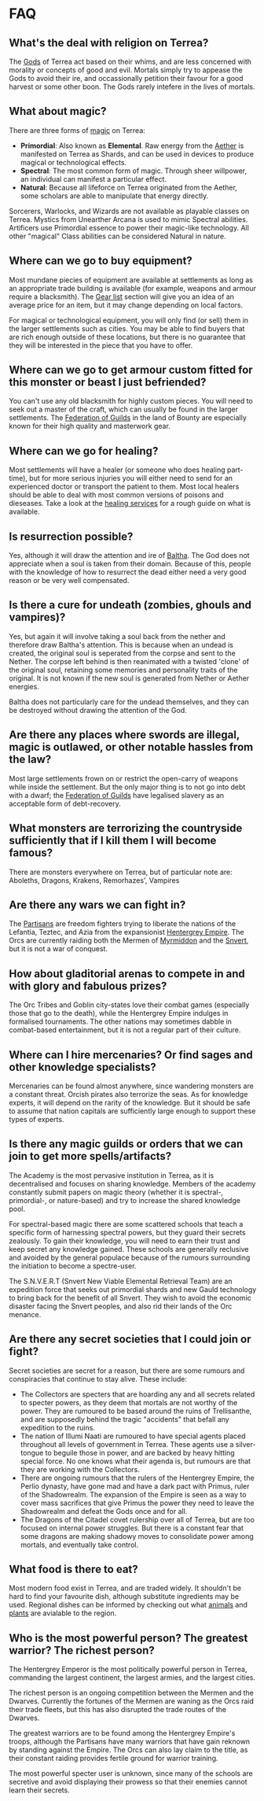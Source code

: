 # FAQ

## What's the deal with religion on Terrea?

The [Gods](/#/cosmology/deities) of Terrea act based on their whims, and are less concerned with morality or concepts of good and evil. Mortals simply try to appease the Gods to avoid their ire, and occassionally petition their favour for a good harvest or some other boon. The Gods rarely intefere in the lives of mortals.

## What about magic?

There are three forms of [magic](/#/cosmology/magic) on Terrea:

 - **Primordial**: Also known as **Elemental**. Raw energy from the [Aether](/#/cosmology/realms) is manifested on Terrea as Shards, and can be used in devices to produce magical or technological effects.
 - **Spectral**:  The most common form of magic. Through sheer willpower, an individual can manifest a particular effect.
 - **Natural**: Because all lifeforce on Terrea originated from the Aether, some scholars are able to manipulate that energy directly.

Sorcerers, Warlocks, and Wizards are not available as playable classes on Terrea. Mystics from Unearther Arcana is used to mimic Spectral abilities. Artificers use Primordial essence to power their magic-like technology. All other "magical" Class abilities can be considered Natural in nature.

## Where can we go to buy equipment?

Most mundane piecies of equipment are available at settlements as long as an appropriate trade building is available (for example, weapons and armour require a blacksmith). The [Gear list](/#/gear) section will give you an idea of an average price for an item, but it may change depending on local factors.

For magical or technological equipment, you will only find (or sell) them in the larger settlements such as cities. You may be able to find buyers that are rich enough outside of these locations, but there is no guarantee that they will be interested in the piece that you have to offer.

## Where can we go to get armour custom fitted for this monster or beast I just befriended?

You can't use any old blacksmith for highly custom pieces. You will need to seek out a master of the craft, which can usually be found in the larger settlements. The [Federation of Guilds](/#/nations/federation) in the land of Bounty are especially known for their high quality and masterwork gear.

## Where can we go for healing?

Most settlements will have a healer (or someone who does healing part-time), but for more serious injuries you will either need to send for an experienced doctor or transport the patient to them. Most local healers should be able to deal with most common versions of poisons and dieseases. Take a look at the [healing services](/#/healing) for a rough guide on what is available.

## Is resurrection possible?

Yes, although it will draw the attention and ire of [Baltha](/#/cosmology/deities). The God does not appreciate when a soul is taken from their domain. Because of this, people with the knowledge of how to resurrect the dead either need a very good reason or be very well compensated.

## Is there a cure for undeath (zombies, ghouls and vampires)?

Yes, but again it will involve taking a soul back from the nether and therefore draw Baltha's attention. This is because when an undead is created, the original soul is seperated from the corpse and sent to the Nether. The corpse left behind is then reanimated with a twisted 'clone' of the original soul, retaining some memories and personality traits of the original. It is not known if the new soul is generated from Nether or Aether energies.

Baltha does not particularly care for the undead themselves, and they can be destroyed without drawing the attention of the God.

## Are there any places where swords are illegal, magic is outlawed, or other notable hassles from the law?

Most large settlements frown on or restrict the open-carry of weapons while inside the settlement. But the only major thing is to not go into debt with a dwarf; the [Federation of Guilds](/#/nations/federation) have legalised slavery as an acceptable form of debt-recovery.

## What monsters are terrorizing the countryside sufficiently that if I kill them I will become famous?

There are monsters everywhere on Terrea, but of particular note are: Aboleths, Dragons, Krakens, Remorhazes', Vampires

## Are there any wars we can fight in?

The [Partisans](/#/nations/partisans) are freedom fighters trying to liberate the nations of the Lefantia, Teztec, and Azia from the expansionist [Hentergrey Empire](/#/nations/hentergrey). The Orcs are currently raiding both the Mermen of [Myrmiddon](/#/nations/myrmiddon) and the [Snvert](/#/nations/snvert), but it is not a war of conquest.

## How about gladitorial arenas to compete in and with glory and fabulous prizes?

The Orc Tribes and Goblin city-states love their combat games (especially those that go to the death), while the Hentergrey Empire indulges in formalised tournaments. The other nations may sometimes dabble in combat-based entertainment, but it is not a regular part of their culture.

## Where can I hire mercenaries? Or find sages and other knowledge specialists?

Mercenaries can be found almost anywhere, since wandering monsters are a constant threat. Orcish pirates also terrorize the seas. As for knowledge experts, it will depend on the rarity of the knowledge. But it should be safe to assume that nation capitals are sufficiently large enough to support these types of experts.

## Is there any magic guilds or orders that we can join to get more spells/artifacts?

The Academy is the most pervasive institution in Terrea, as it is decentralised and focuses on sharing knowledge. Members of the academy constantly submit papers on magic theory (whether it is spectral-, primordial-, or nature-based) and try to increase the shared knowledge pool.

For spectral-based magic there are some scattered schools that teach a specific form of harnessing spectral powers, but they guard their secrets zealously. To gain their knowledge, you will need to earn their trust and keep secret any knowledge gained. These schools are generally reclusive and avoided by the general populace because of the rumours surrounding the initiation to become a spectre-user.

The S.N.V.E.R.T (Snvert New Viable Elemental Retrieval Team) are an expedition force that seeks out primordial shards and new Gauld technology to bring back for the benefit of all Snvert. They wish to avoid the economic disaster facing the Snvert peoples, and also rid their lands of the Orc menance.

## Are there any secret societies that I could join or fight?

Secret societies are secret for a reason, but there are some rumours and conspiracies that continue to stay alive. These include:

 - The Collectors are specters that are hoarding any and all secrets related to specter powers, as they deem that mortals are not worthy of the power. They are rumoured to be based around the ruins of Trellisanthe, and are supposedly behind the tragic "accidents" that befall any expedition to the ruins.
 - The nation of Illumi Naati are rumoured to have special agents placed throughout all levels of government in Terrea. These agents use a silver-tongue to beguile those in power, and are backed by heavy hitting special force. No one knows what their agenda is, but rumours are that they are working with the Collectors.
 - There are ongoing rumours that the rulers of the Hentergrey Empire, the Perlio dynasty, have gone mad and have a dark pact with Primus, ruler of the Shadowrealm. The expansion of the Empire is seen as a way to cover mass sacrifices that give Primus the power they need to leave the Shadowrealm and defeat the Gods once and for all.
 - The Dragons of the Citadel covet rulership over all of Terrea, but are too focused on internal power struggles. But there is a constant fear that some dragons are making shadowy moves to consolidate power among mortals, and eventually take control.

## What food is there to eat?

Most modern food exist in Terrea, and are traded widely. It shouldn't be hard to find your favourite dish, although substitute ingredients may be used. Regional dishes can be informed by checking out what [animals](/#/ecology/animals) and [plants](/#/ecology/plants) are avialable to the region.

## Who is the most powerful person? The greatest warrior? The richest person?

The Hentergrey Emperor is the most politically powerful person in Terrea, commanding the largest continent, the largest armies, and the largest cities.

The richest person is an ongoing competition between the Mermen and the Dwarves. Currently the fortunes of the Mermen are waning as the Orcs raid their trade fleets, but this has also disrupted the trade routes of the Dwarves.

The greatest warriors are to be found among the Hentergrey Empire's troops, although the Partisans have many warriors that have gain reknown by standing against the Empire. The Orcs can also lay claim to the title, as their constant raiding provides fertile ground for warrior training.

The most powerful specter user is unknown, since many of the schools are secretive and avoid displaying their prowess so that their enemies cannot learn their secrets.
